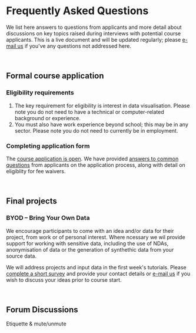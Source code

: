 # Frequently Asked Questions

We list here answers to questions from applicants and more detail about discussions on key topics raised during interviews with potential course applicants. This is a live document and will be updated regularly; please [e-mail us](mailto:datavisonline@gmail.com) if you've any questions not addressed here. 
<p>&nbsp;</p> 


## Formal course application 

### Eligibility requirements

1. The key requirement for eligibility is interest in data visualisation. Please note you do not need to have a technical or computer-related background or experience.
1. You must also have work experience beyond school; this may be in any sector. Please note you do not need to currently be in employment. 

### Completing application form

The [course application is open](https://www.ed.ac.uk/bayes/about-us/our-work/education/workforce-development/how-to-apply). We have provided [answers to common questions](how_to_apply.md) from applicants on the application process, along with detail on eligiblity for fee waivers.
<p>&nbsp;</p>


## Final projects

### BYOD &ndash; Bring Your Own Data 

We encourage participants to come with an idea and/or data for their project, from work or of personal interest. Where ncessary we wil provide support for working with sensitive data, including the use of NDAs, anonymisation of data or the generation of synthethic data from your source data. 

We will address projects and input data in the first week's tutorials. Please [complete a short survey](https://forms.gle/4Z6wTZkoHMsNL5Yu5) and provide your contact details or [e-mail us](mailto:datavisonline@gmail.com) if you wish to discuss your ideas prior to course start. 
<p>&nbsp;</p>


## Forum Discussions

Etiquette & mute/unmute
<p>&nbsp;</p>
